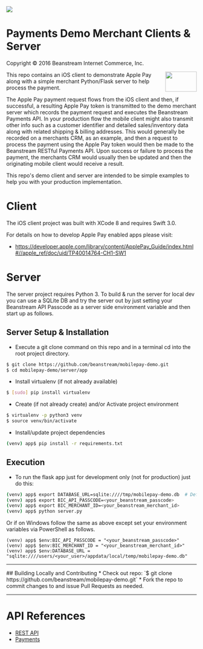 <img src="http://www.beanstream.com/wp-content/uploads/2015/08/Beanstream-logo.png" />

# Payments Demo Merchant Clients & Server

Copyright © 2016 Beanstream Internet Commerce, Inc.

<img width="83" height="53" align="right" src="http://images.apple.com/v/apple-pay/f/images/overview/apple_pay_logo_large_2x.png">

This repo contains an iOS client to demonstrate Apple Pay along with a simple merchant Python/Flask server to help process the payment.

The Apple Pay payment request flows from the iOS client and then, if successful, a resulting Apple Pay token is transmitted to the demo merchant server  which records the payment request and executes the Beanstream Payments API. In your production flow the mobile client might also transmit other info such as a customer identifier and detailed sales/inventory data along with related shipping & billing addresses. This would generally be recorded on a merchants CRM, as an example, and then a request to process the payment using the Apple Pay token would then be made to the Beanstream RESTful Payments API. Upon success or failure to process the payment, the merchants CRM would usually then be updated and then the originating mobile client would receive a result.

This repo's demo client and server are intended to be simple examples to help you with your production implementation.

# Client

The iOS client project was built with XCode 8 and requires Swift 3.0.

For details on how to develop Apple Pay enabled apps please visit:
- https://developer.apple.com/library/content/ApplePay_Guide/index.html#//apple_ref/doc/uid/TP40014764-CH1-SW1

# Server

The server project requires Python 3. To build & run the server for local dev you can use a SQLite DB and try the server out by just setting your Beanstream API Passcode as a server side environment variable and then start up as follows.

## Server Setup & Installation

* Execute a git clone command on this repo and in a terminal cd into the root project directory.
```bash
$ git clone https://github.com/beanstream/mobilepay-demo.git
$ cd mobilepay-demo/server/app
```

* Install virtualenv (if not already available)
```bash
$ [sudo] pip install virtualenv
```

* Create (if not already create) and/or Activate project environment
```bash
$ virtualenv -p python3 venv
$ source venv/bin/activate
```

* Install/update project dependencies
```bash
(venv) app$ pip install -r requirements.txt
```

## Execution

* To run the flask app just for development only (not for production) just do this:
```bash
(venv) app$ export DATABASE_URL=sqlite:////tmp/mobilepay-demo.db  # Defaults to this and can be ommitted
(venv) app$ export BIC_API_PASSCODE=<your_beanstream_passcode>
(venv) app$ export BIC_MERCHANT_ID=<your_beanstream_merchant_id>
(venv) app$ python server.py
```

Or if on Windows follow the same as above except set your environment variables via PowerShell as follows.
```
(venv) app$ $env:BIC_API_PASSCODE = "<your_beanstream_passcode>"
(venv) app$ $env:BIC_MERCHANT_ID = "<your_beanstream_merchant_id>"
(venv) app$ $env:DATABASE_URL = "sqlite:////users/<your_user>/appdata/local/temp/mobilepay-demo.db"
```

---

<a name="contributing"/>
## Building Locally and Contributing
 * Check out repo: `$ git clone https://github.com/beanstream/mobilepay-demo.git`
 * Fork the repo to commit changes to and issue Pull Requests as needed.

---

# API References
* [REST API](http://developer.beanstream.com/documentation/rest-api-reference/)
* [Payments](http://developer.beanstream.com/documentation/take-payments/purchases/card/)
